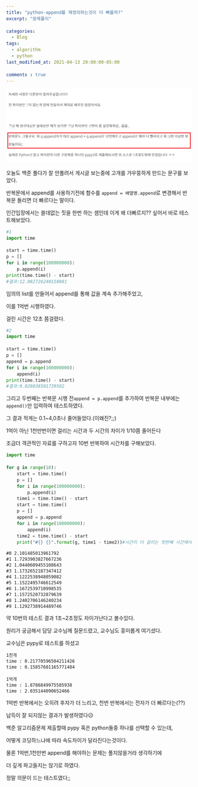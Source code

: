 ```yaml
---
title: "python-append를 재정의하는것이 더 빠를까?"
excerpt: "문제풀이"

categories:
  - Blog
tags:
  - algorithm
  - python
last_modified_at: 2021-04-13 20:00:00-05:00

comments : true
---
```

![image-20210413200526442](/assets/images/image-20210413200526442.png)

오늘도 백준 풀다가 잘 안풀려서 게시글 보는중에 고개를 갸우뚱하게 만드는 문구를 보았다.

반복문에서 append를 사용하기전에 함수를 `append = 배열명.append`로 변경해서 반복문 돌리면 더 빠르다는 말이다.

인간입장에서는 쓸데없는 짓을 한번 하는 셈인데 이게 왜 더빠르지?? 싶어서 바로 테스트해보았다.



```python
#1
import time

start = time.time()
p = []
for i in range(100000000):
    p.append(i)
print(time.time() - start)
#결과:12.082726240158081
```

임의의 list를 만들어서 append를 통해 값을 계속 추가해주었고,

이를 1억번 시행하였다.

걸린 시간은 12초 쯤걸렸다.

```python
#2
import time

start = time.time()
p = []
append = p.append
for i in range(100000000):
    append(i)
print(time.time() - start)
#결과:9.028038501739502
```

그리고 두번째는 반복문 시행 전`append = p.append`를 추가하여 반복문 내부에는 `append()`만 입력하여 테스트하였다.

그 결과 적게는 0.1~4,0초나 줄어들었다.(이왜진?;;)

1억이 아닌 1천만번이면 걸리는 시간과 두 시간의 차이가 1/10쯤 줄어든다

조금더 객관적인 자료를 구하고자 10번 반복하여 시간차를 구해보았다.

```python
import time

for g in range(10):
    start = time.time()
    p = []
    for i in range(100000000):
        p.append(i)
    time1 = time.time() - start
    start = time.time()
    p = []
    append = p.append
    for i in range(100000000):
        append(i)
    time2 = time.time() - start
    print("#{} {}".format(g, time1 - time2))#시간이 더 걸리는 첫번째 시간에서 두번째 시간 뺄셈

```

```
#0 2.101485013961792
#1 1.7293903827667236
#2 1.0440609455108643
#3 1.1732652187347412
#4 1.1222538948059082
#5 1.1522495746612549
#6 1.1672539710998535
#7 1.1572520732879639
#8 1.2402706146240234
#9 1.1292738914489746
```

약 10번의 테스트 결과 1초~2초정도 차이가난다고 볼수있다.

원리가 궁금해서 담당 교수님께 질문드렸고, 교수님도 흥미롭게 여기셨다.

교수님은 pypy로 테스트를 하셨고

```
1천개
time : 0.21770596504211426
time : 0.15857601165771484

1억개
time : 1.8786849975585938
time : 2.035144090652466
```

1억번 반복에서는 오히려 후자가 더 느리고, 천번 반복에서는 전자가 더 빠르다는(??)

납득이 잘 되지않는 결과가 발생하였다😥

백준 알고리즘문제 제출할때 pypy 혹은 python둘중 하나를 선택할 수 있는데,

어떻게 코딩하느냐에 따라 속도차이가 달라진다는것이다.



물론 1억번,1천만번 append를 해야하는 문제는 풀지않을거라 생각하기에

더 깊게 파고들지는 않기로 하였다.

정말 의문이 드는 테스트였다;;